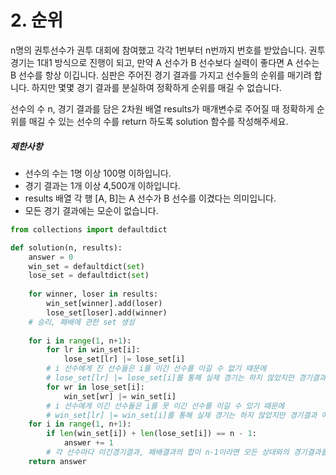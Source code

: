 # 2. 순위

n명의 권투선수가 권투 대회에 참여했고 각각 1번부터 n번까지 번호를 받았습니다. 권투 경기는 1대1 방식으로 진행이 되고, 만약 A 선수가 B 선수보다 실력이 좋다면 A 선수는 B 선수를 항상 이깁니다. 심판은 주어진 경기 결과를 가지고 선수들의 순위를 매기려 합니다. 하지만 몇몇 경기 결과를 분실하여 정확하게 순위를 매길 수 없습니다.

선수의 수 n, 경기 결과를 담은 2차원 배열 results가 매개변수로 주어질 때 정확하게 순위를 매길 수 있는 선수의 수를 return 하도록 solution 함수를 작성해주세요.

##### 제한사항

- 선수의 수는 1명 이상 100명 이하입니다.
- 경기 결과는 1개 이상 4,500개 이하입니다.
- results 배열 각 행 [A, B]는 A 선수가 B 선수를 이겼다는 의미입니다.
- 모든 경기 결과에는 모순이 없습니다.

```python
from collections import defaultdict

def solution(n, results):
    answer = 0
    win_set = defaultdict(set)
    lose_set = defaultdict(set)
    
    for winner, loser in results:
        win_set[winner].add(loser)
        lose_set[loser].add(winner)
	# 승리, 패배에 관한 set 생성
    
    for i in range(1, n+1):       
        for lr in win_set[i]:
            lose_set[lr] |= lose_set[i]
		# i 선수에게 진 선수들은 i를 이긴 선수를 이길 수 없기 때문에
        # lose_set[lr] |= lose_set[i]를 통해 실제 경기는 하지 않았지만 경기결과 예측 값을 넣는다.
        for wr in lose_set[i]:
            win_set[wr] |= win_set[i]
        # i 선수에게 이긴 선수들은 i를 못 이긴 선수를 이길 수 있기 때문에
        # win_set[lr] |= win_set[i]를 통해 실제 경기는 하지 않았지만 경기결과 예측 값을 넣는다.
    for i in range(1, n+1):
        if len(win_set[i]) + len(lose_set[i]) == n - 1:
            answer += 1
		# 각 선수마다 이긴경기결과, 패배결과의 합이 n-1이라면 모든 상대와의 경기결과를 알 수 있다.
    return answer
```

